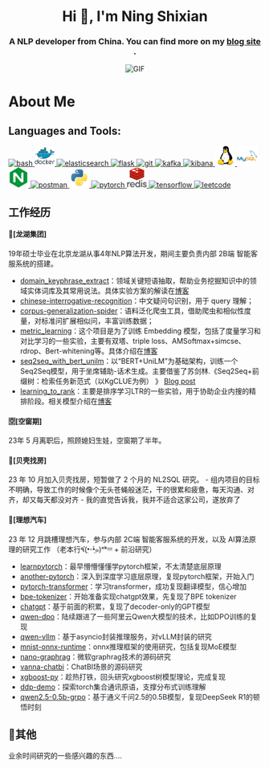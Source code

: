<h1 align="center">Hi 👋, I'm Ning Shixian</h1>
<h3 align="center">A NLP developer from China. You can find more on my <a href="https://www.yuque.com/ningshixian/" target="_blank" rel="noreferrer"> blog site </a>.</h3>

<div align="center">
  <img alt="GIF" src="https://raw.githubusercontent.com/haoruilee/haoruilee/master/pic/pusheencode.gif" />
</div>

<h1>About Me</h1>

<h2 align="left">Languages and Tools:</h2>
<p align="left"> <a href="https://www.gnu.org/software/bash/" target="_blank" rel="noreferrer"> <img src="https://www.vectorlogo.zone/logos/gnu_bash/gnu_bash-icon.svg" alt="bash" width="40" height="40"/> </a> <a href="https://www.docker.com/" target="_blank" rel="noreferrer"> <img src="https://raw.githubusercontent.com/devicons/devicon/master/icons/docker/docker-original-wordmark.svg" alt="docker" width="40" height="40"/> </a> <a href="https://www.elastic.co" target="_blank" rel="noreferrer"> <img src="https://www.vectorlogo.zone/logos/elastic/elastic-icon.svg" alt="elasticsearch" width="40" height="40"/> </a> <a href="https://flask.palletsprojects.com/" target="_blank" rel="noreferrer"> <img src="https://www.vectorlogo.zone/logos/pocoo_flask/pocoo_flask-icon.svg" alt="flask" width="40" height="40"/> </a> <a href="https://git-scm.com/" target="_blank" rel="noreferrer"> <img src="https://www.vectorlogo.zone/logos/git-scm/git-scm-icon.svg" alt="git" width="40" height="40"/> </a> <a href="https://kafka.apache.org/" target="_blank" rel="noreferrer"> <img src="https://www.vectorlogo.zone/logos/apache_kafka/apache_kafka-icon.svg" alt="kafka" width="40" height="40"/> </a> <a href="https://www.elastic.co/kibana" target="_blank" rel="noreferrer"> <img src="https://www.vectorlogo.zone/logos/elasticco_kibana/elasticco_kibana-icon.svg" alt="kibana" width="40" height="40"/> </a> <a href="https://www.linux.org/" target="_blank" rel="noreferrer"> <img src="https://raw.githubusercontent.com/devicons/devicon/master/icons/linux/linux-original.svg" alt="linux" width="40" height="40"/> </a> <a href="https://www.mysql.com/" target="_blank" rel="noreferrer"> <img src="https://raw.githubusercontent.com/devicons/devicon/master/icons/mysql/mysql-original-wordmark.svg" alt="mysql" width="40" height="40"/> </a> <a href="https://www.nginx.com" target="_blank" rel="noreferrer"> <img src="https://raw.githubusercontent.com/devicons/devicon/master/icons/nginx/nginx-original.svg" alt="nginx" width="40" height="40"/> </a> <a href="https://postman.com" target="_blank" rel="noreferrer"> <img src="https://www.vectorlogo.zone/logos/getpostman/getpostman-icon.svg" alt="postman" width="40" height="40"/> </a> <a href="https://www.python.org" target="_blank" rel="noreferrer"> <img src="https://raw.githubusercontent.com/devicons/devicon/master/icons/python/python-original.svg" alt="python" width="40" height="40"/> </a> <a href="https://pytorch.org/" target="_blank" rel="noreferrer"> <img src="https://www.vectorlogo.zone/logos/pytorch/pytorch-icon.svg" alt="pytorch" width="40" height="40"/> </a> <a href="https://redis.io" target="_blank" rel="noreferrer"> <img src="https://raw.githubusercontent.com/devicons/devicon/master/icons/redis/redis-original-wordmark.svg" alt="redis" width="40" height="40"/> </a> <a href="https://www.tensorflow.org" target="_blank" rel="noreferrer"> <img src="https://www.vectorlogo.zone/logos/tensorflow/tensorflow-icon.svg" alt="tensorflow" width="40" height="40"/> </a> <a href="https://leetcode.cn/u/focused-nightingale" target="_blank" rel="noreferrer"> <img src="https://raw.githubusercontent.com/rahuldkjain/github-profile-readme-generator/master/src/images/icons/Social/leet-code.svg" alt="leetcode" width="40" height="40"/> </a> </p>

<h2 align="left">工作经历</h2>

<h4 align="left">🐲[龙湖集团]</h4>
19年硕士毕业在北京龙湖从事4年NLP算法开发，期间主要负责内部 2B端 智能客服系统的搭建。

+ [domain_keyphrase_extract](https://github.com/ningshixian/domain_keyphrase_extract)：领域关键短语抽取，帮助业务挖掘知识中的领域实体词库及其常用说法。具体实验方案的解读在[博客](https://www.yuque.com/ningshixian/dmdx5i/psdsng?singleDoc#)
+ [chinese-interrogative-recognition](https://github.com/ningshixian/chinese-interrogative-recognition)：中文疑问句识别，用于 query 理解；
+ [corpus-generalization-spider](https://github.com/ningshixian/corpus-generalization-spider)：语料泛化爬虫工具，借助爬虫和相似性度量，对标准问扩展相似问，丰富训练数据；
+ [metric_learning](https://github.com/ningshixian/metric_learning)：这个项目是为了训练 Embedding 模型，包括了度量学习和对比学习的一些实验，主要有双塔、triple loss、AMSoftmax+simcse、rdrop、Bert-whitening等。具体介绍在[博客](https://zhuanlan.zhihu.com/p/434823574)
+ [seq2seq_with_bert_unilm](https://github.com/ningshixian/seq2seq_with_bert_unilm)：以“BERT+UniLM”为基础架构，训练一个Seq2Seq模型，用于坐席辅助-话术生成。主要借鉴了苏剑林.《Seq2Seq+前缀树：检索任务新范式（以KgCLUE为例） 》 [Blog post](https://spaces.ac.cn/archives/8802)
+ [learning_to_rank](https://github.com/ningshixian/learning_to_rank)：主要是排序学习LTR的一些实验，用于协助企业内搜的精排阶段。相关模型介绍在[博客](https://www.yuque.com/ningshixian/kp5efx/zhhpol)

<h4 align="left">🈳[空窗期]</h4>
23年 5 月离职后，照顾媳妇生娃，空窗期了半年。

<h4 align="left">🐚[贝壳找房]</h4>
23 年 10 月加入贝壳找房，短暂做了 2 个月的 NL2SQL 研究。
- 组内项目的目标不明确，导致工作的时候像个无头苍蝇般迷茫，干的很累和疲惫，每天沟通、对齐，却又每天都没对齐
- 我的直觉告诉我，我并不适合这家公司，遂放弃了

<h4 align="left">🚗[理想汽车]</h4>
23 年 12 月跳槽理想汽车，参与内部 2C端 智能客服系统的开发，以及 AI算法原理的研究工作
（老本行٩(•̤̀ᵕ•̤́๑)ᵒᵏᵎᵎᵎᵎ + 前沿研究）

+ [learnpytorch](https://github.com/owenliang/learnpytorch)<font style="color:rgb(31, 35, 40);">：最早懵懵懂懂学pytorch框架，不太清楚底层原理</font>
+ [another-pytorch](https://github.com/owenliang/another-pytorch)<font style="color:rgb(31, 35, 40);">：深入到深度学习底层原理，复现pytorch框架，开始入门</font>
+ [pytorch-transformer](https://github.com/owenliang/pytorch-transformer)<font style="color:rgb(31, 35, 40);">：学习transformer，成功复现翻译模型，信心增加</font>
+ [bpe-tokenizer](https://github.com/owenliang/bpe-tokenizer)<font style="color:rgb(31, 35, 40);">：开始准备实现chatgpt效果，先复现了BPE tokenizer</font>
+ [chatgpt](https://github.com/owenliang/chatgpt)<font style="color:rgb(31, 35, 40);">：基于前面的积累，复现了decoder-only的GPT模型</font>
+ [qwen-dpo](https://github.com/owenliang/qwen-dpo)<font style="color:rgb(31, 35, 40);">：陆续跟进了一些阿里云Qwen大模型的技术，比如DPO训练的复现</font>
+ [qwen-vllm](https://github.com/owenliang/qwen-vllm)<font style="color:rgb(31, 35, 40);">：基于asyncio封装推理服务，对vLLM封装的研究</font>
+ [mnist-onnx-runtime](https://github.com/owenliang/mnist-onnx-runtime)<font style="color:rgb(31, 35, 40);">：onnx推理框架的使用研究，包括复现MoE模型</font>
+ [nano-graphrag](https://github.com/owenliang/nano-graphrag)<font style="color:rgb(31, 35, 40);">：微软graphrag技术的源码研究</font>
+ [vanna-chatbi](https://github.com/owenliang/vanna-chatbi)<font style="color:rgb(31, 35, 40);">：ChatBI场景的源码研究</font>
+ [xgboost-py](https://github.com/owenliang/xgboost-py)<font style="color:rgb(31, 35, 40);">：趁热打铁，回头研究xgboost树模型理论，完成复现</font>
+ [ddp-demo](https://github.com/owenliang/ddp-demo)<font style="color:rgb(31, 35, 40);">：探索torch集合通讯原语，支撑分布式训练理解</font>
+ [qwen2.5-0.5b-grpo](https://github.com/owenliang/qwen2.5-0.5b-grpo)<font style="color:rgb(31, 35, 40);">：基于通义千问2.5的0.5B模型，复现DeepSeek R1的顿悟时刻</font>

<h2>🥋其他</h3>
业余时间研究的一些感兴趣的东西....

